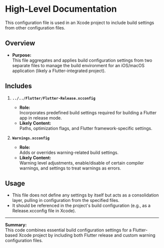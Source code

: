# High-Level Documentation

This configuration file is used in an Xcode project to include build settings from other configuration files.

## Overview

- **Purpose:**  
  This file aggregates and applies build configuration settings from two separate files to manage the build environment for an iOS/macOS application (likely a Flutter-integrated project).

## Includes

1. **`../../Flutter/Flutter-Release.xcconfig`**
   - **Role:**  
     Incorporates predefined build settings required for building a Flutter app in release mode.
   - **Likely Content:**  
     Paths, optimization flags, and Flutter framework-specific settings.

2. **`Warnings.xcconfig`**
   - **Role:**  
     Adds or overrides warning-related build settings.
   - **Likely Content:**  
     Warning level adjustments, enable/disable of certain compiler warnings, and settings to treat warnings as errors.

## Usage

- This file does not define any settings by itself but acts as a consolidation layer, pulling in configuration from the specified files.
- It should be referenced in the project's build configuration (e.g., as a Release.xcconfig file in Xcode).

---

**Summary:**  
This code combines essential build configuration settings for a Flutter-based Xcode project by including both Flutter release and custom warning configuration files.